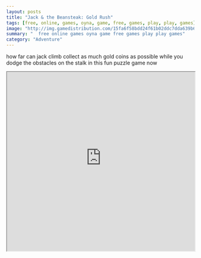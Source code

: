 ```yaml
---
layout: posts
title: "Jack & the Beansteak: Gold Rush"
tags: [free, online, games, oyna, game, free, games, play, play, games]
image: "http://img.gamedistribution.com/15fa6f58bdd24f61b02ddc7dda639b65.jpg"
summary: "  free online games oyna game free games play play games"
category: "Adventure"
---
```


how far can jack climb collect as much gold coins as possible while you dodge the obstacles on the stalk in this fun puzzle game now

<iframe width="100%" height="480px;" src="http://html5.gamedistribution.com/15fa6f58bdd24f61b02ddc7dda639b65/"></iframe>